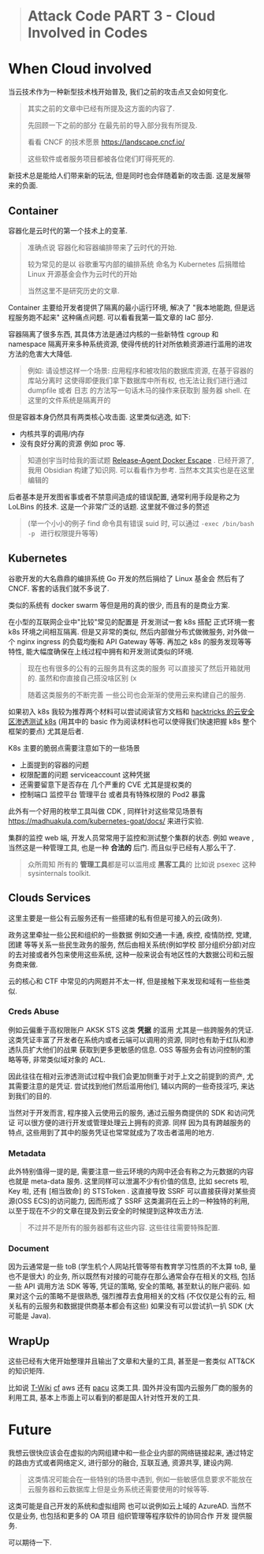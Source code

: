 > # Attack Code PART 3 - Cloud Involved in Codes

# When Cloud involved
当云技术作为一种新型技术栈开始普及, 我们之前的攻击点又会如何变化.

> 其实之前的文章中已经有所提及这方面的内容了.
>
> 先回顾一下之前的部分 在最先前的导入部分我有所提及.
>
> 看看 CNCF 的技术愿景 https://landscape.cncf.io/ 
>
> 这些软件或者服务项目都被各位佬们盯得死死的. 

新技术总是能给人们带来新的玩法, 但是同时也会伴随着新的攻击面. 这是发展带来的负面.

## Container

容器化是云时代的第一个技术上的变革.

> 准确点说 容器化和容器编排带来了云时代的开始. 
> 
> 较为常见的是以 谷歌重写内部的编排系统 命名为 Kubernetes 后捐赠给 Linux 开源基金会作为云时代的开始
> 
>	当然这里不是研究历史的文章.

Container 主要给开发者提供了隔离的最小运行环境, 解决了 "我本地能跑, 但是远程服务跑不起来" 这种痛点问题. 可以看看我第一篇文章的 IaC 部分.

容器隔离了很多东西, 其具体方法是通过内核的一些新特性 cgroup 和 namespace 隔离开来多种系统资源, 使得传统的针对所依赖资源进行滥用的进攻方法的危害大大降低. 

> 例如:
> 请设想这样一个场景: 应用程序和被攻陷的数据库资源, 在基于容器的库站分离时
> 这使得即便我们拿下数据库中所有权, 也无法让我们进行通过 dumpfile 或者 日志 的方法写一句话木马的操作来获取到 服务器 shell. 在这里的文件系统是隔离开的

但是容器本身仍然具有两类核心攻击面. 这里类似逃逸, 如下:
- 内核共享的调用/内存
- 没有良好分离的资源 例如 proc 等.

> 知道创宇当时给我的面试题 [Release-Agent Docker Escape](https://github.com/Esonhugh/Docker-Release-Agent-Escape) . 已经开源了, 我用 Obsidian 构建了知识网. 可以看看作为参考. 当然本文其实也是在这里编辑的

后者基本是开发图省事或者不禁意间造成的错误配置, 通常利用手段是称之为 LoLBins 的技术. 这是一个非常广泛的话题. 这里就不做过多的赘述

> (举一个小小的例子 find 命令具有错误 suid 时, 可以通过 `-exec /bin/bash -p ` 
 进行权限提升等等) 

## Kubernetes

谷歌开发的大名鼎鼎的编排系统 Go 开发的然后捐给了 Linux 基金会 然后有了 CNCF. 客套的话我们就不多说了. 

类似的系统有 docker swarm 等但是用的真的很少, 而且有的是商业方案.

在小型的互联网企业中"比较"常见的配置是 开发测试一套 k8s 搭配 正式环境一套 k8s 环境之间相互隔离. 但是又非常的类似, 然后内部做分布式做微服务, 对外做一个 nginx ingress 的负载均衡和 API Gateway 等等. 再加之 k8s 的服务发现等等特性, 能大幅度确保在上线过程中拥有和开发测试类似的环境.

> 现在也有很多的公有的云服务具有这类的服务 可以直接买了然后开箱就用的. 虽然和你直接自己搭没啥区别 (x
>
> 随着这类服务的不断完善 一些公司也会渐渐的使用云来构建自己的服务.

如果初入 k8s 我较为推荐两个材料可以尝试阅读官方文档和 [hacktricks 的云安全区渗透测试 k8s](https://book.hacktricks.xyz/cloud-security/pentesting-kubernetes) (用其中的 basic 作为阅读材料也可以使得我们快速把握 k8s 整个框架的要点) 尤其是后者.

K8s 主要的脆弱点需要注意如下的一些场景

- 上面提到的容器的问题 
- 权限配置的问题 serviceaccount 这种凭据
- 还需要留意下是否存在 几个严重的 CVE 尤其是提权类的
- 控制端口 监控平台 管理平台 或者具有特殊权限的 Pod2 暴露

此外有一个好用的枚举工具叫做 CDK , 同样针对这些常见场景有 https://madhuakula.com/kubernetes-goat/docs/ 来进行实验.

集群的监控 web 端, 开发人员常常用于监控和测试整个集群的状态. 例如 weave ,当然这是一种管理工具, 也是一种 **合法的** 后门. 而且似乎已经有人那么干了.

> 众所周知 所有的 **管理工具**都是可以滥用成 **黑客工具**的 比如说 psexec 这种 sysinternals toolkit.

## Clouds Services

这里主要是一些公有云服务还有一些搭建的私有但是可接入的云(政务). 

政务这里牵扯一些公民和组织的一些数据 例如交通一卡通, 疾控, 疫情防控, 党建, 团建 等等关系一些民生政务的服务, 然后由相关系统(例如学校 部分组织分部)对应的去对接或者外包来使用这些系统, 这种一般来说会有地区性的大数据公司和云服务商来做.

云的核心和 CTF 中常见的内网题并不太一样, 但是接触下来发现和域有一些些类似. 

### Creds Abuse
例如云偏重于高权限账户 AKSK STS 这类 **凭据** 的滥用 尤其是一些跨服务的凭证. 这类凭证丰富了开发者在系统内或者云端可以调用的资源, 同时也有助于红队和渗透队员扩大他们的战果 获取到更多更敏感的信息. OSS 等服务会有访问控制的策略等等, 非常类似域对象的 ACL.

因此往往在相对云渗透测试过程中我们会更加侧重于对于上文之前提到的资产, 尤其需要注意的是凭证. 尝试找到他们然后滥用他们, 辅以内网的一些奇技淫巧, 来达到我们的目的.

当然对于开发而言, 程序接入云使用云的服务, 通过云服务商提供的 SDK 和访问凭证 可以很方便的进行开发或管理处理云上拥有的资源. 同样 因为具有跨越服务的特点, 这些用到了其中的服务凭证也常常就成为了攻击者滥用的地方.

### Metadata

此外特别值得一提的是, 需要注意一些云环境的内网中还会有称之为元数据的内容 也就是 meta-data 服务. 这里同样可以泄漏不少有价值的信息, 比如 secrets 啦, Key 啦, 还有 \[相当致命\] 的 STSToken . 这直接导致 SSRF 可以直接获得对某些资源(OSS ECS)的访问能力, 因而形成了 SSRF 这类漏洞在云上的一种独特的利用, 以至于现在不少的文章在提及到云安全的时候提到这种攻击方法.

> 不过并不是所有的服务器都有这些内容. 这些往往需要特殊配置.

### Document
因为云通常是一些 toB (学生机个人网站托管等带有教育学习性质的不太算 toB, 量也不是很大) 的业务, 所以既然有对接的可能存在那么通常会存在相关的文档, 包括一些 API 调用方法 SDK 等等, 凭证的策略, 安全的策略, 甚至默认的账户密码. 如果对这个云的策略不是很熟悉, 强烈推荐去食用相关的文档 (不仅仅是公有的云, 相关私有的云服务和数据提供商基本都会有这些) 如果没有可以尝试扒一扒 SDK (大可能是 Java).

## WrapUp

这些已经有大佬开始整理并且输出了文章和大量的工具, 甚至是一套类似 ATT&CK 的知识矩阵. 

比如说 [T-Wiki](https://wiki.teamssix.com) [cf](https://github.com/teamssix/cf) aws 还有 [pacu](https://github.com/RhinoSecurityLabs/pacu) 这类工具. 国外并没有国内云服务厂商的服务的利用工具, 基本上市面上可以看到的都是国人针对性开发的工具.

# Future

我想云很快应该会在虚拟的内网组建中和一些企业内部的网络链接起来, 通过特定的路由方式或者网络定义, 进行部分的融合, 互联互通, 资源共享, 建设内网. 

> 这类情况可能会在一些特别的场景中遇到, 例如一些敏感信息要求不能放在云服务器和云数据库上但是业务系统还需要使用的时候等等.

 这类可能是自己开发的系统和虚拟组网 也可以说例如云上域的 AzureAD. 当然不仅是业务, 也包括和更多的 OA 项目 组织管理等程序软件的协同合作 开发 提供服务. 

可以期待一下.


